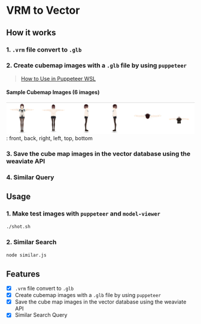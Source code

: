 # VRM to Vector

## How it works

### 1. `.vrm` file convert to `.glb`

### 2. Create cubemap images with a `.glb` file by using `puppeteer`

> [How to Use in Puppeteer WSL](https://pptr.dev/troubleshooting#running-puppeteer-on-wsl-windows-subsystem-for-linux)

#### Sample Cubemap Images (6 images)

![cubemap](./cubemap_sample.png)
: front, back, right, left, top, bottom

### 3. Save the cube map images in the vector database using the weaviate API

### 4. Similar Query

## Usage

### 1. Make test images with `puppeteer` and `model-viewer`

```bash
./shot.sh
```

### 2. Similar Search

```bash
node similar.js
```

## Features

- [x] `.vrm` file convert to `.glb`
- [x] Create cubemap images with a `.glb` file by using `puppeteer`
- [x] Save the cube map images in the vector database using the weaviate API
- [x] Similar Search Query
